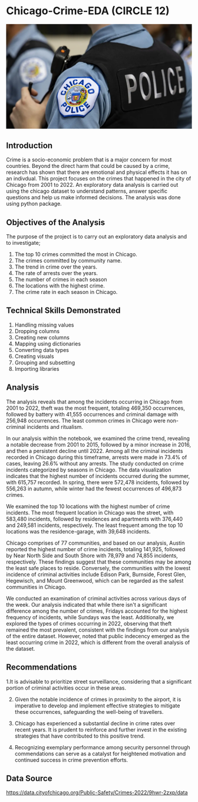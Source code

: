 # Chicago-Crime-EDA (CIRCLE 12)
![](chicagopd.webp)

## Introduction
Crime is a socio-economic problem that is a major concern for most countries. Beyond the direct harm that could be caused by a crime, research has shown that there are emotional and physical effects it has on an indivdual. This project focuses on the crimes that happened in the city of Chicago from 2001 to 2022.
An exploratory data analysis is carried out using the chicago dataset to understand patterns, answer specific questions and help us make informed decisions.
The analysis was done using python package.

## Objectives of the Analysis
The purpose of the project is to carry out an exploratory data analysis and to investigate;
1.	The top 10 crimes committed the most in Chicago.
2.	The crimes committed by community name.
3.	The trend in crime over the years.
4.	The rate of arrests over the years.
5.	The number of crimes in each season
6.	The locations with the highest crime.
7.	The crime rate in each season in Chicago.


## Technical Skills Demonstrated
1. Handling missing values
2. Dropping columns
3. Creating new columns
4. Mapping using dictionaries
5. Converting data types
6. Creating visuals
7. Grouping and subsetting 
8. Importing libraries

## Analysis
The analysis reveals that among the incidents occurring in Chicago from 2001 to 2022, theft was the most frequent, totaling 469,350 occurrences, followed by battery with 41,555 occurrences and criminal damage with 256,948 occurrences. The least common crimes in Chicago were non-criminal incidents and ritualism.

In our analysis within the notebook, we examined the crime trend, revealing a notable decrease from 2001 to 2015, followed by a minor increase in 2016, and then a persistent decline until 2022. Among all the criminal incidents recorded in Chicago during this timeframe, arrests were made in 73.4% of cases, leaving 26.6% without any arrests.
The study conducted on crime incidents categorized by seasons in Chicago.
The data visualization indicates that the highest number of incidents occurred during the summer, with 615,757 recorded. In spring, there were 572,478 incidents, followed by 556,263 in autumn, while winter had the fewest occurrences of 496,873 crimes.

We examined the top 10 locations with the highest number of crime incidents. The most frequent location in Chicago was the street, with 583,480 incidents, followed by residences and apartments with 376,440 and 249,581 incidents, respectively. The least frequent among the top 10 locations was the residence-garage, with 39,648 incidents.

Chicago comprises of 77 communities, and based on our analysis, Austin reported the highest number of crime incidents, totaling 141,925, followed by Near North Side and South Shore with 78,979 and 74,855 incidents, respectively. These findings suggest that these communities may be among the least safe places to reside. Conversely, the communities with the lowest incidence of criminal activities include Edison Park, Burnside, Forest Glen, Hegewisch, and Mount Greenwood, which can be regarded as the safest communities in Chicago.

We conducted an examination of criminal activities across various days of the week. Our analysis indicated that while there isn't a significant difference among the number of crimes, Fridays accounted for the highest frequency of incidents, while Sundays was the least. 
Additionally, we explored the types of crimes occurring in 2022, observing that theft remained the most prevalent, consistent with the findings from our analysis of the entire dataset. However, noted that public indecency emerged as the least occurring crime in 2022, which is different from the overall analysis of the dataset.


## Recommendations
1.It is advisable to prioritize street surveillance, considering that a significant portion of criminal activities occur in these areas.

2. Given the notable incidence of crimes in proximity to the airport, it is imperative to develop and implement effective strategies to mitigate these occurrences, safeguarding the well-being of travellers.

3. Chicago has experienced a substantial decline in crime rates over recent years. It is prudent to reinforce and further invest in the existing strategies that have contributed to this positive trend.

4. Recognizing exemplary performance among security personnel through commendations can serve as a catalyst for heightened motivation and continued success in crime prevention efforts.

## Data Source
https://data.cityofchicago.org/Public-Safety/Crimes-2022/9hwr-2zxp/data

